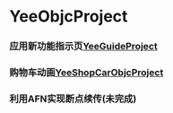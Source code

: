 # YeeObjcProject

### 应用新功能指示页[YeeGuideProject](https://github.com/Mr-yuwei/YeeObjcProject/tree/master/YeeGuideProject)
###  购物车动画[YeeShopCarObjcProject](https://github.com/Mr-yuwei/YeeObjcProject/tree/master/YeeShopCarObjcProject)
###  利用AFN实现断点续传(未完成)
